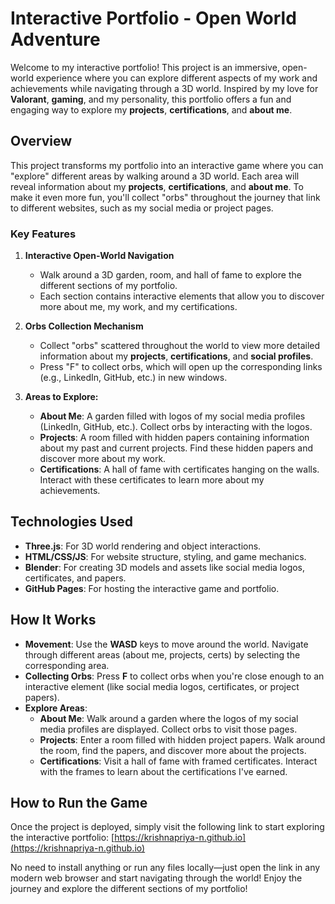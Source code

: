 # Interactive Portfolio - Open World Adventure

Welcome to my interactive portfolio! This project is an immersive, open-world experience where you can explore different aspects of my work and achievements while navigating through a 3D world. Inspired by my love for **Valorant**, **gaming**, and my personality, this portfolio offers a fun and engaging way to explore my **projects**, **certifications**, and **about me**.

## Overview

This project transforms my portfolio into an interactive game where you can "explore" different areas by walking around a 3D world. Each area will reveal information about my **projects**, **certifications**, and **about me**. To make it even more fun, you'll collect "orbs" throughout the journey that link to different websites, such as my social media or project pages. 

### Key Features

1. **Interactive Open-World Navigation**
   - Walk around a 3D garden, room, and hall of fame to explore the different sections of my portfolio.
   - Each section contains interactive elements that allow you to discover more about me, my work, and my certifications.

2. **Orbs Collection Mechanism**
   - Collect "orbs" scattered throughout the world to view more detailed information about my **projects**, **certifications**, and **social profiles**.
   - Press "F" to collect orbs, which will open up the corresponding links (e.g., LinkedIn, GitHub, etc.) in new windows.

3. **Areas to Explore:**
   - **About Me**: A garden filled with logos of my social media profiles (LinkedIn, GitHub, etc.). Collect orbs by interacting with the logos.
   - **Projects**: A room filled with hidden papers containing information about my past and current projects. Find these hidden papers and discover more about my work.
   - **Certifications**: A hall of fame with certificates hanging on the walls. Interact with these certificates to learn more about my achievements.

## Technologies Used

- **Three.js**: For 3D world rendering and object interactions.
- **HTML/CSS/JS**: For website structure, styling, and game mechanics.
- **Blender**: For creating 3D models and assets like social media logos, certificates, and papers.
- **GitHub Pages**: For hosting the interactive game and portfolio.

## How It Works

- **Movement**: Use the **WASD** keys to move around the world. Navigate through different areas (about me, projects, certs) by selecting the corresponding area.
- **Collecting Orbs**: Press **F** to collect orbs when you're close enough to an interactive element (like social media logos, certificates, or project papers).
- **Explore Areas**:
   - **About Me**: Walk around a garden where the logos of my social media profiles are displayed. Collect orbs to visit those pages.
   - **Projects**: Enter a room filled with hidden project papers. Walk around the room, find the papers, and discover more about the projects.
   - **Certifications**: Visit a hall of fame with framed certificates. Interact with the frames to learn about the certifications I've earned.

## How to Run the Game

Once the project is deployed, simply visit the following link to start exploring the interactive portfolio:
[https://krishnapriya-n.github.io](https://krishnapriya-n.github.io)

No need to install anything or run any files locally—just open the link in any modern web browser and start navigating through the world!
Enjoy the journey and explore the different sections of my portfolio!
